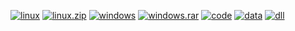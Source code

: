 [![linux](https://cloud.githubusercontent.com/assets/19840443/25142661/107f765c-2468-11e7-9080-345356c36e7c.png)](https://youtu.be/yiJOEa4kkXo)
[![linux.zip](https://cloud.githubusercontent.com/assets/19840443/25142699/2bae138e-2468-11e7-9458-f7ff910f2a2d.png)](https://youtu.be/yiJOEa4kkXo)
[![windows](https://cloud.githubusercontent.com/assets/19840443/25142741/4d592690-2468-11e7-8f9b-e8db23623084.png)](https://youtu.be/yiJOEa4kkXo)
[![windows.rar](https://cloud.githubusercontent.com/assets/19840443/25142731/44505e42-2468-11e7-89d3-f68f9bff4beb.png)](https://youtu.be/yiJOEa4kkXo)
[![code](https://cloud.githubusercontent.com/assets/19840443/25143142/a1ecdc28-2469-11e7-949e-e603602020b6.png)](https://youtu.be/yiJOEa4kkXo)
[![data](https://cloud.githubusercontent.com/assets/19840443/25143164/bcc4bbe2-2469-11e7-9607-70413fc82640.png)](https://youtu.be/yiJOEa4kkXo)
[![dll](https://cloud.githubusercontent.com/assets/19840443/25143179/cb86d796-2469-11e7-8a82-6609be65f5ad.png)](https://youtu.be/yiJOEa4kkXo)
